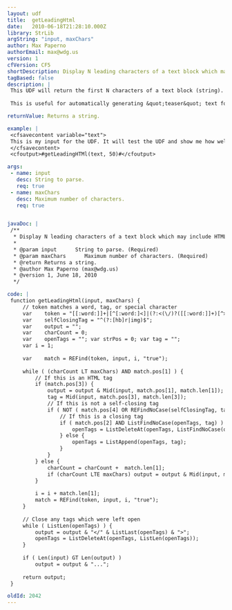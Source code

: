 ```yaml
---
layout: udf
title:  getLeadingHtml
date:   2010-06-18T21:28:10.000Z
library: StrLib
argString: "input, maxChars"
author: Max Paperno
authorEmail: max@wdg.us
version: 1
cfVersion: CF5
shortDescription: Display N leading characters of a text block which may include HTML.
tagBased: false
description: |
 This UDF will return the first N characters of a text block (string). If the break lands in the middle of a word or HTML tag, the function will extend the selection until the end for the word/tag (so it will not break in the middle of a word/tag). It will also attempt to close any un-closed HTML tags (either due to bad HTML or due to the closing tags being cut off).
 
 This is useful for automatically generating &quot;teaser&quot; text for news items, event listings, etc. Based on JavaScript function of the same name by Steven Levithan ( http://blog.stevenlevithan.com/archives/get-html-summary ).

returnValue: Returns a string.

example: |
 <cfsavecontent variable="text">
 This is my input for the UDF. It will test the UDF and show me how well it crops and <b>ignores</b> HTML.
 </cfsavecontent>
 <cfoutput>#getLeadingHTMl(text, 50)#</cfoutput>

args:
 - name: input
   desc: String to parse.
   req: true
 - name: maxChars
   desc: Maximum number of characters.
   req: true


javaDoc: |
 /**
  * Display N leading characters of a text block which may include HTML.
  * 
  * @param input      String to parse. (Required)
  * @param maxChars      Maximum number of characters. (Required)
  * @return Returns a string. 
  * @author Max Paperno (max@wdg.us) 
  * @version 1, June 18, 2010 
  */

code: |
 function getLeadingHtml(input, maxChars) {
     // token matches a word, tag, or special character
     var    token = "[[:word:]]+|[^[:word:]<]|(?:<(\/)?([[:word:]]+)[^>]*(\/)?>)|<";
     var    selfClosingTag = "^(?:[hb]r|img)$";
     var    output = "";
     var    charCount = 0;
     var    openTags = ""; var strPos = 0; var tag = "";
     var i = 1;
 
     var    match = REFind(token, input, i, "true");
 
     while ( (charCount LT maxChars) AND match.pos[1] ) {
         // If this is an HTML tag
         if (match.pos[3]) {
             output = output & Mid(input, match.pos[1], match.len[1]);
             tag = Mid(input, match.pos[3], match.len[3]);
             // If this is not a self-closing tag
             if ( NOT ( match.pos[4] OR REFindNoCase(selfClosingTag, tag) ) ) {
                 // If this is a closing tag
                 if ( match.pos[2] AND ListFindNoCase(openTags, tag) ) {
                     openTags = ListDeleteAt(openTags, ListFindNoCase(openTags, tag)); 
                 } else {
                     openTags = ListAppend(openTags, tag);
                 }
             }
         } else {
             charCount = charCount +  match.len[1];
             if (charCount LTE maxChars) output = output & Mid(input, match.pos[1], match.len[1]);
         }
         
         i = i + match.len[1];
         match = REFind(token, input, i, "true");
     }
 
     // Close any tags which were left open
     while ( ListLen(openTags) ) {
         output = output & "</" & ListLast(openTags) & ">";
         openTags = ListDeleteAt(openTags, ListLen(openTags));
     }
 
     if ( Len(input) GT Len(output) )
         output = output & "...";
     
     return output;
 }

oldId: 2042
---
```


